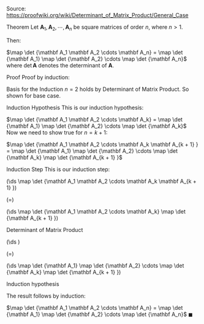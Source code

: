 # 

Source: https://proofwiki.org/wiki/Determinant_of_Matrix_Product/General_Case



Theorem
Let $\mathbf A_1, \mathbf A_2, \cdots, \mathbf A_n$ be square matrices of order $n$, where $n > 1$.

Then:

$\map \det {\mathbf A_1 \mathbf A_2 \cdots \mathbf A_n} = \map \det {\mathbf A_1} \map \det {\mathbf A_2} \cdots \map \det {\mathbf A_n}$
where $\det \mathbf A$ denotes the determinant of $\mathbf A$.


Proof
Proof by induction:


Basis for the Induction
$n = 2$ holds by Determinant of Matrix Product.
So shown for base case.


Induction Hypothesis
This is our induction hypothesis:

$\map \det {\mathbf A_1 \mathbf A_2 \cdots \mathbf A_k} = \map \det {\mathbf A_1} \map \det {\mathbf A_2} \cdots \map \det {\mathbf A_k}$
Now we need to show true for $n = k + 1$:

$\map \det {\mathbf A_1 \mathbf A_2 \cdots \mathbf A_k \mathbf A_{k + 1} } = \map \det {\mathbf A_1} \map \det {\mathbf A_2} \cdots \map \det {\mathbf A_k} \map \det {\mathbf A_{k + 1} }$


Induction Step
This is our induction step:














\(\ds \map \det {\mathbf A_1 \mathbf A_2 \cdots \mathbf A_k \mathbf A_{k + 1} }\)

\(=\)







\(\ds \map \det {\mathbf A_1 \mathbf A_2 \cdots \mathbf A_k} \map \det {\mathbf A_{k + 1} }\)





Determinant of Matrix Product














\(\ds \)

\(=\)







\(\ds \map \det {\mathbf A_1} \map \det {\mathbf A_2} \cdots \map \det {\mathbf A_k} \map \det {\mathbf A_{k + 1} }\)





Induction hypothesis




The result follows by induction:

$\map \det {\mathbf A_1 \mathbf A_2 \cdots \mathbf A_n} = \map \det {\mathbf A_1} \map \det {\mathbf A_2} \cdots \map \det {\mathbf A_n}$
$\blacksquare$





